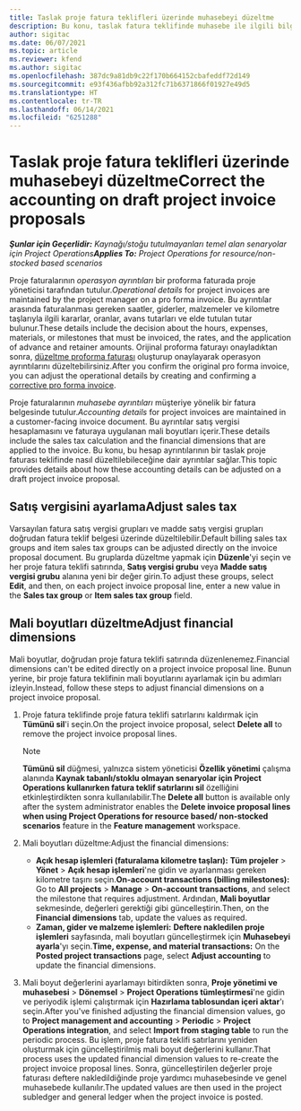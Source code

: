```yaml
---
title: Taslak proje fatura teklifleri üzerinde muhasebeyi düzeltme
description: Bu konu, taslak fatura teklifinde muhasebe ile ilgili bilgilerin nasıl ayarlanacağını açıklar.
author: sigitac
ms.date: 06/07/2021
ms.topic: article
ms.reviewer: kfend
ms.author: sigitac
ms.openlocfilehash: 387dc9a81db9c22f170b664152cbafeddf72d149
ms.sourcegitcommit: e93f436afbb92a312fc71b6371866f01927e49d5
ms.translationtype: HT
ms.contentlocale: tr-TR
ms.lasthandoff: 06/14/2021
ms.locfileid: "6251288"
---
```

# <a name="correct-the-accounting-on-draft-project-invoice-proposals"></a><span data-ttu-id="7919a-103">Taslak proje fatura teklifleri üzerinde muhasebeyi düzeltme</span><span class="sxs-lookup"><span data-stu-id="7919a-103">Correct the accounting on draft project invoice proposals</span></span>

<span data-ttu-id="7919a-104">_**Şunlar için Geçerlidir:** Kaynağı/stoğu tutulmayanları temel alan senaryolar için Project Operations_</span><span class="sxs-lookup"><span data-stu-id="7919a-104">_**Applies To:** Project Operations for resource/non-stocked based scenarios_</span></span>

<span data-ttu-id="7919a-105">Proje faturalarının *operasyon ayrıntıları* bir proforma faturada proje yöneticisi tarafından tutulur.</span><span class="sxs-lookup"><span data-stu-id="7919a-105">*Operational details* for project invoices are maintained by the project manager on a pro forma invoice.</span></span> <span data-ttu-id="7919a-106">Bu ayrıntılar arasında faturalanması gereken saatler, giderler, malzemeler ve kilometre taşlarıyla ilgili kararlar, oranlar, avans tutarları ve elde tutulan tutar bulunur.</span><span class="sxs-lookup"><span data-stu-id="7919a-106">These details include the decision about the hours, expenses, materials, or milestones that must be invoiced, the rates, and the application of advance and retainer amounts.</span></span> <span data-ttu-id="7919a-107">Orijinal proforma faturayı onayladıktan sonra, [düzeltme proforma faturası](../proforma-invoicing/corrective-invoices.md) oluşturup onaylayarak operasyon ayrıntılarını düzeltebilirsiniz.</span><span class="sxs-lookup"><span data-stu-id="7919a-107">After you confirm the original pro forma invoice, you can adjust the operational details by creating and confirming a [corrective pro forma invoice](../proforma-invoicing/corrective-invoices.md).</span></span>

<span data-ttu-id="7919a-108">Proje faturalarının *muhasebe ayrıntıları* müşteriye yönelik bir fatura belgesinde tutulur.</span><span class="sxs-lookup"><span data-stu-id="7919a-108">*Accounting details* for project invoices are maintained in a customer-facing invoice document.</span></span> <span data-ttu-id="7919a-109">Bu ayrıntılar satış vergisi hesaplamasını ve faturaya uygulanan mali boyutları içerir.</span><span class="sxs-lookup"><span data-stu-id="7919a-109">These details include the sales tax calculation and the financial dimensions that are applied to the invoice.</span></span> <span data-ttu-id="7919a-110">Bu konu, bu hesap ayrıntılarının bir taslak proje faturası teklifinde nasıl düzeltilebileceğine dair ayrıntılar sağlar.</span><span class="sxs-lookup"><span data-stu-id="7919a-110">This topic provides details about how these accounting details can be adjusted on a draft project invoice proposal.</span></span>

## <a name="adjust-sales-tax"></a><span data-ttu-id="7919a-111">Satış vergisini ayarlama</span><span class="sxs-lookup"><span data-stu-id="7919a-111">Adjust sales tax</span></span>

<span data-ttu-id="7919a-112">Varsayılan fatura satış vergisi grupları ve madde satış vergisi grupları doğrudan fatura teklif belgesi üzerinde düzeltilebilir.</span><span class="sxs-lookup"><span data-stu-id="7919a-112">Default billing sales tax groups and item sales tax groups can be adjusted directly on the invoice proposal document.</span></span> <span data-ttu-id="7919a-113">Bu gruplarda düzeltme yapmak için **Düzenle**'yi seçin ve her proje fatura teklifi satırında, **Satış vergisi grubu** veya **Madde satış vergisi grubu** alanına yeni bir değer girin.</span><span class="sxs-lookup"><span data-stu-id="7919a-113">To adjust these groups, select **Edit**, and then, on each project invoice proposal line, enter a new value in the **Sales tax group** or **Item sales tax group** field.</span></span>

## <a name="adjust-financial-dimensions"></a><span data-ttu-id="7919a-114">Mali boyutları düzeltme</span><span class="sxs-lookup"><span data-stu-id="7919a-114">Adjust financial dimensions</span></span>

<span data-ttu-id="7919a-115">Mali boyutlar, doğrudan proje fatura teklifi satırında düzenlenemez.</span><span class="sxs-lookup"><span data-stu-id="7919a-115">Financial dimensions can't be edited directly on a project invoice proposal line.</span></span> <span data-ttu-id="7919a-116">Bunun yerine, bir proje fatura teklifinin mali boyutlarını ayarlamak için bu adımları izleyin.</span><span class="sxs-lookup"><span data-stu-id="7919a-116">Instead, follow these steps to adjust financial dimensions on a project invoice proposal.</span></span>

1. <span data-ttu-id="7919a-117">Proje fatura teklifinde proje fatura teklifi satırlarını kaldırmak için **Tümünü sil**'i seçin.</span><span class="sxs-lookup"><span data-stu-id="7919a-117">On the project invoice proposal, select **Delete all** to remove the project invoice proposal lines.</span></span>

    > [!NOTE]
    > <span data-ttu-id="7919a-118">**Tümünü sil** düğmesi, yalnızca sistem yöneticisi **Özellik yönetimi** çalışma alanında **Kaynak tabanlı/stoklu olmayan senaryolar için Project Operations kullanırken fatura teklif satırlarını sil** özelliğini etkinleştirdikten sonra kullanılabilir.</span><span class="sxs-lookup"><span data-stu-id="7919a-118">The **Delete all** button is available only after the system administrator enables the **Delete invoice proposal lines when using Project Operations for resource based/ non-stocked scenarios** feature in the **Feature management** workspace.</span></span>

2. <span data-ttu-id="7919a-119">Mali boyutları düzeltme:</span><span class="sxs-lookup"><span data-stu-id="7919a-119">Adjust the financial dimensions:</span></span>

    - <span data-ttu-id="7919a-120">**Açık hesap işlemleri (faturalama kilometre taşları):** **Tüm projeler** \> **Yönet** \> **Açık hesap işlemleri**'ne gidin ve ayarlanması gereken kilometre taşını seçin.</span><span class="sxs-lookup"><span data-stu-id="7919a-120">**On-account transactions (billing milestones):** Go to **All projects** \> **Manage** \> **On-account transactions**, and select the milestone that requires adjustment.</span></span> <span data-ttu-id="7919a-121">Ardından, **Mali boyutlar** sekmesinde, değerleri gerektiği gibi güncelleştirin.</span><span class="sxs-lookup"><span data-stu-id="7919a-121">Then, on the **Financial dimensions** tab, update the values as required.</span></span>
    - <span data-ttu-id="7919a-122">**Zaman, gider ve malzeme işlemleri:** **Deftere nakledilen proje işlemleri** sayfasında, mali boyutları güncelleştirmek için **Muhasebeyi ayarla**'yı seçin.</span><span class="sxs-lookup"><span data-stu-id="7919a-122">**Time, expense, and material transactions:** On the **Posted project transactions** page, select **Adjust accounting** to update the financial dimensions.</span></span>

3. <span data-ttu-id="7919a-123">Mali boyut değerlerini ayarlamayı bitirdikten sonra, **Proje yönetimi ve muhasebesi** \> **Dönemsel** \> **Project Operations tümleştirmesi**'ne gidin ve periyodik işlemi çalıştırmak için **Hazırlama tablosundan içeri aktar**'ı seçin.</span><span class="sxs-lookup"><span data-stu-id="7919a-123">After you've finished adjusting the financial dimension values, go to **Project management and accounting** \> **Periodic** \> **Project Operations integration**, and select **Import from staging table** to run the periodic process.</span></span> <span data-ttu-id="7919a-124">Bu işlem, proje fatura teklifi satırlarını yeniden oluşturmak için güncelleştirilmiş mali boyut değerlerini kullanır.</span><span class="sxs-lookup"><span data-stu-id="7919a-124">That process uses the updated financial dimension values to re-create the project invoice proposal lines.</span></span> <span data-ttu-id="7919a-125">Sonra, güncelleştirilen değerler proje faturası deftere nakledildiğinde proje yardımcı muhasebesinde ve genel muhasebede kullanılır.</span><span class="sxs-lookup"><span data-stu-id="7919a-125">The updated values are then used in the project subledger and general ledger when the project invoice is posted.</span></span>
